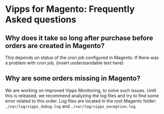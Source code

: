 # Vipps for Magento: Frequently Asked questions

## Why does it take so long after purchase before orders are created in Magento?

This depends on status of the cron job configured in Magento.
If there was a problem with cron job, (insert understandable text here)

## Why are some orders missing in Magento?

We are working on improved Vipps Monitoring, to solve such issues.
Until this is released, we recommend analyzing the log files and try to find some error related to this order.
Log files are located in the root Magento folder: `./var/log/vipps_debug.log` and `./var/log/vipps_exception.log`.
